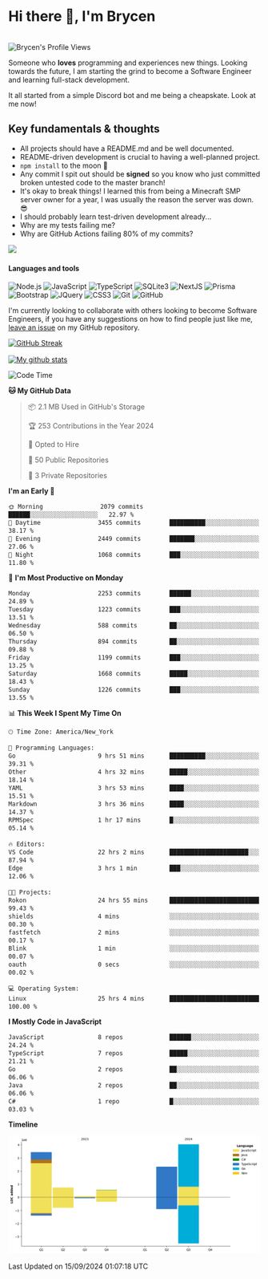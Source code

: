 # Hi there 👋, I'm Brycen

<br>
<img src="https://komarev.com/ghpvc/?username=BrycensRanch" alt="Brycen's Profile Views" />

Someone who **loves** programming and experiences new things. Looking towards the future, I am starting the grind to become a Software Engineer and learning full-stack development.

It all started from a simple Discord bot and me being a cheapskate. Look at me now!

## Key fundamentals & thoughts

- All projects should have a README.md and be well documented.
- README-driven development is crucial to having a well-planned project.
- `npm install` to the moon 🚀
- Any commit I spit out should be **signed** so you know who just committed broken untested code to the master branch!
- It's okay to break things! I learned this from being a Minecraft SMP server owner for a year, I was usually the reason the server was down. 😎
- I should probably learn test-driven development already...
- Why are my tests failing me?
- Why are GitHub Actions failing 80% of my commits? 

<img src="https://res.cloudinary.com/practicaldev/image/fetch/s--OoBLh7-Q--/c_limit%2Cf_auto%2Cfl_progressive%2Cq_auto%2Cw_880/https://cdn-images-1.medium.com/max/1614/1%2A8BlqJ8lNVZzuRjAg1mZ50w.png" height="400"/>

<h4>Languages and tools</h4>
<p>
  <img src="https://img.shields.io/badge/node.js%20-%2343853D.svg?&style=for-the-badge&logo=node.js&logoColor=white" alt="Node.js" />
  <img src="https://img.shields.io/badge/javascript%20-%23323330.svg?&style=for-the-badge&logo=javascript&logoColor=%23F7DF1E" alt="JavaScript" />
  <img src="https://img.shields.io/badge/typescript%20-%23323330.svg?&style=for-the-badge&logo=typescript&logoColor=#3467eb" alt="TypeScript" />
  <img src="https://img.shields.io/badge/sqlite3%20-%23323330.svg?&style=for-the-badge&logo=sqlite&logoColor=#3467eb" alt="SQLite3" />
  <img src="https://img.shields.io/badge/Next.JS%20-%23323330.svg?&style=for-the-badge&logo=next.js&logoColor=#3467eb" alt="NextJS" />
  <img src="https://img.shields.io/badge/Prisma%20-%23323330.svg?&style=for-the-badge&logo=prisma&logoColor=#3467eb" alt="Prisma" />
  <img src="https://img.shields.io/badge/bootstrap%20-%23323330.svg?&style=for-the-badge&logo=bootstrap" alt="Bootstrap" />
  <img src="https://img.shields.io/badge/jquery%20-%23323330.svg?&style=for-the-badge&logo=jquery" alt="JQuery" />
  <img src="https://img.shields.io/badge/css3%20-%23323330.svg?&style=for-the-badge&logo=css3" alt="CSS3" />
  <img src="https://img.shields.io/badge/git%20-%23323330.svg?&style=for-the-badge&logo=git" alt="Git" />
  <img src="https://img.shields.io/badge/github%20-%23323330.svg?&style=for-the-badge&logo=github" alt="GitHub" />
</p>

 I'm currently looking to collaborate with others looking to become Software Engineers, if you have any suggestions on how to find people just like me, [leave an issue](https://github.com/BrycensRanch/BrycensRanch/issues/new) on my GitHub repository.
 
 <p><a href="https://git.io/streak-stats"><img src="https://streak-stats.demolab.com?user=BrycensRanch&amp;theme=dark&amp;hide_border=true&amp;fire=EB5454&amp;ring=0CEB19" alt="GitHub Streak"></a></p>

<a href="https://github.com/anuraghazra/github-readme-stats">
  <img align="center" src="https://github-readme-stats.anuraghazra1.vercel.app/api?username=BrycensRanch&show_icons=true&line_height=27&include_all_commits=true" alt="My github stats" />
</a>

<!--START_SECTION:waka-->
![Code Time](http://img.shields.io/badge/Code%20Time-922%20hrs%2050%20mins-blue)

**🐱 My GitHub Data** 

> 📦 2.1 MB Used in GitHub's Storage 
 > 
> 🏆 253 Contributions in the Year 2024
 > 
> 💼 Opted to Hire
 > 
> 📜 50 Public Repositories 
 > 
> 🔑 3 Private Repositories 
 > 
**I'm an Early 🐤** 

```text
🌞 Morning                2079 commits        ██████░░░░░░░░░░░░░░░░░░░   22.97 % 
🌆 Daytime                3455 commits        ██████████░░░░░░░░░░░░░░░   38.17 % 
🌃 Evening                2449 commits        ███████░░░░░░░░░░░░░░░░░░   27.06 % 
🌙 Night                  1068 commits        ███░░░░░░░░░░░░░░░░░░░░░░   11.80 % 
```
📅 **I'm Most Productive on Monday** 

```text
Monday                   2253 commits        ██████░░░░░░░░░░░░░░░░░░░   24.89 % 
Tuesday                  1223 commits        ███░░░░░░░░░░░░░░░░░░░░░░   13.51 % 
Wednesday                588 commits         ██░░░░░░░░░░░░░░░░░░░░░░░   06.50 % 
Thursday                 894 commits         ██░░░░░░░░░░░░░░░░░░░░░░░   09.88 % 
Friday                   1199 commits        ███░░░░░░░░░░░░░░░░░░░░░░   13.25 % 
Saturday                 1668 commits        █████░░░░░░░░░░░░░░░░░░░░   18.43 % 
Sunday                   1226 commits        ███░░░░░░░░░░░░░░░░░░░░░░   13.55 % 
```


📊 **This Week I Spent My Time On** 

```text
🕑︎ Time Zone: America/New_York

💬 Programming Languages: 
Go                       9 hrs 51 mins       ██████████░░░░░░░░░░░░░░░   39.31 % 
Other                    4 hrs 32 mins       █████░░░░░░░░░░░░░░░░░░░░   18.14 % 
YAML                     3 hrs 53 mins       ████░░░░░░░░░░░░░░░░░░░░░   15.51 % 
Markdown                 3 hrs 36 mins       ████░░░░░░░░░░░░░░░░░░░░░   14.37 % 
RPMSpec                  1 hr 17 mins        █░░░░░░░░░░░░░░░░░░░░░░░░   05.14 % 

🔥 Editors: 
VS Code                  22 hrs 2 mins       ██████████████████████░░░   87.94 % 
Edge                     3 hrs 1 min         ███░░░░░░░░░░░░░░░░░░░░░░   12.06 % 

🐱‍💻 Projects: 
Rokon                    24 hrs 55 mins      █████████████████████████   99.43 % 
shields                  4 mins              ░░░░░░░░░░░░░░░░░░░░░░░░░   00.30 % 
fastfetch                2 mins              ░░░░░░░░░░░░░░░░░░░░░░░░░   00.17 % 
Blink                    1 min               ░░░░░░░░░░░░░░░░░░░░░░░░░   00.07 % 
oauth                    0 secs              ░░░░░░░░░░░░░░░░░░░░░░░░░   00.02 % 

💻 Operating System: 
Linux                    25 hrs 4 mins       █████████████████████████   100.00 % 
```

**I Mostly Code in JavaScript** 

```text
JavaScript               8 repos             ██████░░░░░░░░░░░░░░░░░░░   24.24 % 
TypeScript               7 repos             █████░░░░░░░░░░░░░░░░░░░░   21.21 % 
Go                       2 repos             ██░░░░░░░░░░░░░░░░░░░░░░░   06.06 % 
Java                     2 repos             ██░░░░░░░░░░░░░░░░░░░░░░░   06.06 % 
C#                       1 repo              █░░░░░░░░░░░░░░░░░░░░░░░░   03.03 % 
```



**Timeline**

![Lines of Code chart](https://raw.githubusercontent.com/BrycensRanch/BrycensRanch/main/assets/bar_graph.png)


 Last Updated on 15/09/2024 01:07:18 UTC
<!--END_SECTION:waka-->

<!--
**BrycensRanch/BrycensRanch** is a ✨ _special_ ✨ repository because its `README.md` (this file) appears on your GitHub profile.

Here are some ideas to get you started:

- 🔭 I’m currently working on ...
- 🌱 I’m currently learning ...
- 👯 I’m looking to collaborate on ...
- 🤔 I’m looking for help with ...
- 💬 Ask me about ...
- 📫 How to reach me: ...
- 😄 Pronouns: ...
- ⚡ Fun fact: ...
-->

